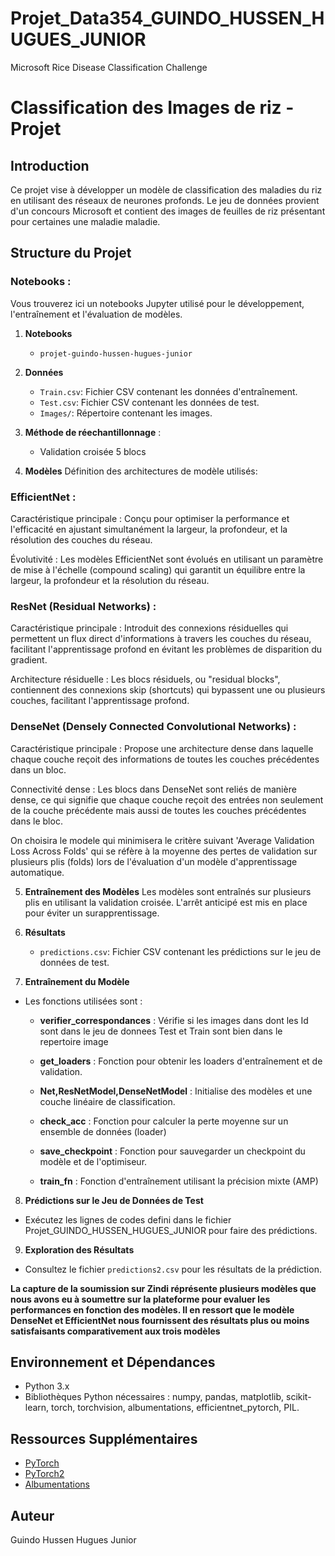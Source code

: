 # Projet_Data354_GUINDO_HUSSEN_HUGUES_JUNIOR
 Microsoft Rice Disease Classification Challenge

# Classification des Images de riz - Projet 

## Introduction
Ce projet vise à développer un modèle de classification des maladies du riz en utilisant des réseaux de neurones profonds. Le jeu de données provient d'un concours Microsoft et contient des images de feuilles de riz présentant pour certaines une maladie  maladie.

## Structure du Projet


### Notebooks : 
   Vous trouverez ici un notebooks Jupyter utilisé pour le développement, l'entraînement et l'évaluation de modèles.


1. **Notebooks**
   - `projet-guindo-hussen-hugues-junior`

2. **Données**
   - `Train.csv`: Fichier CSV contenant les données d'entraînement.
   - `Test.csv`: Fichier CSV contenant les données de test.
   - `Images/`: Répertoire contenant les images.

3. **Méthode de réechantillonnage** :
   - Validation croisée 5 blocs

4. **Modèles**
   Définition des architectures de modèle utilisés: 

### EfficientNet :
   Caractéristique principale : Conçu pour optimiser la performance et l'efficacité en ajustant simultanément la largeur, la profondeur, et la résolution des couches du réseau.

   Évolutivité : Les modèles EfficientNet sont évolués en utilisant un paramètre de mise à l'échelle (compound scaling) qui garantit un équilibre entre la largeur, la profondeur et la résolution du réseau.

### ResNet (Residual Networks) :
   Caractéristique principale : Introduit des connexions résiduelles qui permettent un flux direct d'informations à travers les couches du réseau, facilitant l'apprentissage profond en évitant les problèmes de disparition du gradient.

   Architecture résiduelle : Les blocs résiduels, ou "residual blocks", contiennent des connexions skip (shortcuts) qui bypassent une ou plusieurs couches, facilitant l'apprentissage profond.

### DenseNet (Densely Connected Convolutional Networks) :
   Caractéristique principale : Propose une architecture dense dans laquelle chaque couche reçoit des informations de toutes les couches précédentes dans un bloc.

   Connectivité dense : Les blocs dans DenseNet sont reliés de manière dense, ce qui signifie que chaque couche reçoit des entrées non seulement de la couche précédente mais aussi de toutes les couches précédentes dans le bloc.

On choisira le modele qui minimisera le critère suivant 'Average Validation Loss Across Folds' qui se réfère à la moyenne des pertes de validation sur plusieurs plis (folds) lors de l'évaluation d'un modèle d'apprentissage automatique.


5. **Entraînement des Modèles** 
 Les modèles sont entraînés sur plusieurs plis en utilisant la validation croisée. L'arrêt anticipé est mis en place pour éviter un surapprentissage.


6. **Résultats**
   - `predictions.csv`: Fichier CSV contenant les prédictions sur le jeu de données de test.

7. **Entraînement du Modèle**
- Les fonctions utilisées sont : 
   * **verifier_correspondances** : Vérifie si les images dans dont les Id sont dans le jeu de donnees Test et Train sont bien dans le repertoire image 

   * **get_loaders** : Fonction pour obtenir les loaders d'entraînement et de validation.

   * **Net,ResNetModel,DenseNetModel** : Initialise des modèles et une couche linéaire de classification.

   * **check_acc** :  Fonction pour calculer la perte moyenne sur un ensemble de données (loader)

   * **save_checkpoint** : Fonction pour sauvegarder un checkpoint du modèle et de l'optimiseur.

   * **train_fn** : Fonction d'entraînement utilisant la précision mixte (AMP)
 

8. **Prédictions sur le Jeu de Données de Test**
- Exécutez les lignes de codes defini dans le fichier Projet_GUINDO_HUSSEN_HUGUES_JUNIOR pour faire des prédictions.


9. **Exploration des Résultats**
- Consultez le fichier `predictions2.csv` pour les résultats de la prédiction.

**La capture de la soumission sur Zindi réprésente plusieurs modèles que nous avons eu à soumettre sur la plateforme pour evaluer les performances en fonction des modèles. Il en ressort que le modèle DenseNet et EfficientNet nous fournissent des résultats plus ou moins satisfaisants comparativement aux trois modèles** 

## Environnement et Dépendances
- Python 3.x
- Bibliothèques Python nécessaires : numpy, pandas, matplotlib, scikit-learn, torch, torchvision, albumentations, efficientnet_pytorch, PIL.

## Ressources Supplémentaires
- [PyTorch](https://pytorch.org/tutorials/)
- [PyTorch2](https://towardsdatascience.comunderstanding-pytorch-with-an-example-a-step-by-)
- [Albumentations](https://albumentations.ai/)

## Auteur
Guindo Hussen Hugues Junior
